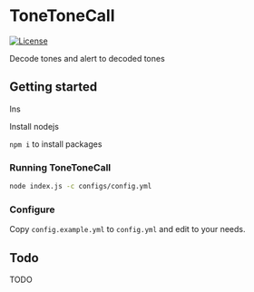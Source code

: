 # ToneToneCall

[![License](https://img.shields.io/badge/License-GPLv3-blue?style=for-the-badge)](https://www.gnu.org/licenses/gpl-3.0)

Decode tones and alert to decoded tones

## Getting started
Ins

Install nodejs

`npm i` to install packages

### Running ToneToneCall

```bash
node index.js -c configs/config.yml
```

### Configure

Copy `config.example.yml` to `config.yml` and edit to your needs.

## Todo

TODO